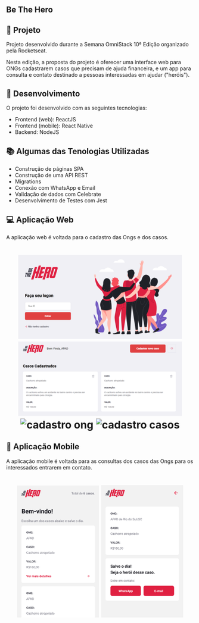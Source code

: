 
## Be The Hero

## 🎯 Projeto

Projeto desenvolvido durante a Semana OmniStack 10ª Edição organizado pela Rocketseat.

Nesta edição, a proposta do projeto é oferecer uma interface web para ONGs cadastrarem casos que precisam de ajuda financeira, e um app para consulta e contato destinado a pessoas interessadas em ajudar ("heróis").

## 🚀 Desenvolvimento
O projeto foi desenvolvido com as seguintes tecnologias: 
* Frontend (web): ReactJS
* Frontend (mobile): React Native
* Backend: NodeJS

## 📚 Algumas das Tenologias Utilizadas

- Construção de páginas SPA
- Construção de uma API REST
- Migrations
- Conexão com WhatsApp e Email
- Validação de dados com Celebrate
- Desenvolvimento de Testes com Jest

## 💻 Aplicação Web

A aplicação web é voltada para o cadastro das Ongs e dos casos.

<h1 align="center">
    <img alt="login" title="Login" src="imagens/login.PNG" width="440px" />
    <img alt="casos" title="Casos" src="imagens/casos.PNG" width="440px" />
    <img alt="cadastro ong" title="Cadastro Ong" src="cadastro_ong/login.PNG" width="440px" />
    <img alt="cadastro casos" title="Cadastro Casos" src="cadastro_incidents_preenchido/login.PNG" width="440px" />
</h1>

## 📱 Aplicação Mobile

A aplicação mobile é voltada para as consultas dos casos das Ongs para os interessados entrarem em contato.

<h1 align="center">
    <img alt="casos" title="Casos" src="imagens/mobile_casos.PNG" width="220px" />
    <img alt="detalhes" title="Detalhes" src="imagens/mobile_detail.PNG" width="220px" />
</h1>
